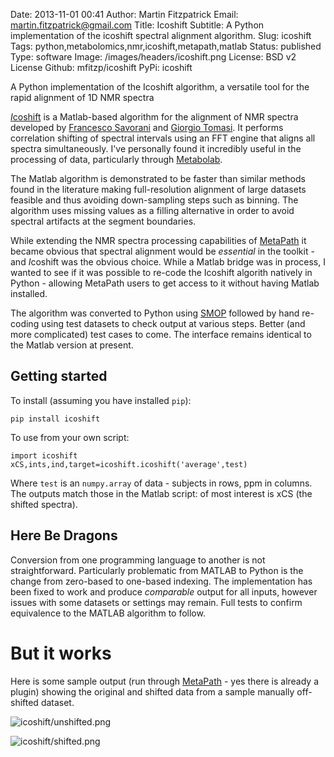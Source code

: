 Date: 2013-11-01 00:41
Author: Martin Fitzpatrick
Email: martin.fitzpatrick@gmail.com
Title: Icoshift
Subtitle: A Python implementation of the icoshift spectral alignment algorithm.
Slug: icoshift
Tags: python,metabolomics,nmr,icoshift,metapath,matlab
Status: published
Type: software
Image: /images/headers/icoshift.png
License: BSD v2 License
Github: mfitzp/icoshift
PyPi: icoshift

A Python implementation of the Icoshift algorithm, a versatile tool for the rapid alignment of 1D NMR spectra

<!-- PELICAN_END_SUMMARY -->

[*I*coshift](http://www.ncbi.nlm.nih.gov/pubmed/20004603) is a Matlab-based algorithm for the alignment of NMR spectra 
developed by [Francesco Savorani](www.models.life.ku.dk) and [Giorgio Tomasi](www.igm.life.ku.dk). It performs correlation 
shifting of spectral intervals using an FFT engine that aligns all spectra simultaneously. I've personally found it 
incredibly useful in the processing of data, particularly through [Metabolab](http://beregond.bham.ac.uk/nmrlab/).

The Matlab algorithm is demonstrated to be faster than similar methods found in the literature making full-resolution
alignment of large datasets feasible and thus avoiding down-sampling steps such as binning. The algorithm uses missing
values as a filling alternative in order to avoid spectral artifacts at the segment boundaries.

While extending the NMR spectra processing capabilities of [MetaPath](http://martinfitzpatrick.name/article/metapath-gets-flexible-an-interactive-analysis-workflow-tool) it 
became obvious that spectral alignment would be *essential* in the toolkit - and *I*coshift was the obvious choice. 
While a Matlab bridge was in process, I wanted to see if it was possible to re-code the Icoshift algorith natively in Python - 
allowing MetaPath users to get access to it without having Matlab installed.

The algorithm was converted to Python using [SMOP](http://chiselapp.com/user/victorlei/repository/smop-dev/home) followed by
hand re-coding using test datasets to check output at various steps. Better (and more complicated) test cases to come. 
The interface remains identical to the Matlab version at present.

## Getting started

To install (assuming you have installed `pip`):

    pip install icoshift

To use from your own script:

    import icoshift
    xCS,ints,ind,target=icoshift.icoshift('average',test)

Where `test` is an `numpy.array` of data - subjects in rows, ppm in columns. The outputs match those in the Matlab script: of most interest is xCS (the shifted spectra).

## Here Be Dragons

Conversion from one programming language to another is not straightforward. Particularly problematic from MATLAB to
Python is the change from zero-based to one-based indexing. The implementation has been fixed to work and produce
*comparable* output for all inputs, however issues with some datasets or settings may remain. Full tests to confirm
equivalence to the MATLAB algorithm to follow.

# But it works

Here is some sample output (run through [MetaPath](http://martinfitzpatrick.name/article/metapath-gets-flexible-an-interactive-analysis-workflow-tool) - 
yes there is already a plugin) showing the original and shifted data from a sample manually off-shifted dataset. 

![icoshift/unshifted.png](/images/software/icoshift/unshifted.png)

![icoshift/shifted.png](/images/software/icoshift/shifted.png)

